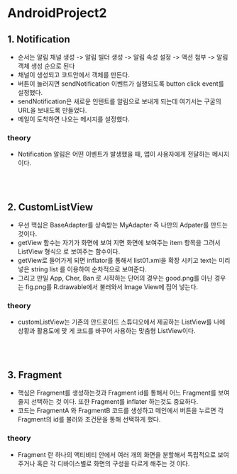 # AndroidProject2

## **1. Notification**  
- 순서는 알림 채널 생성 -> 알림 빌더 생성 -> 알림 속성 설정 -> 액션 첨부 -> 알림 객체 생성
순으로 된다  
- 채널이 생성되고 코드안에서 객체를 만든다.  
- 버튼이 눌러지면 sendNotification 이벤트가 실행되도록 button click event를 설정했다.  
- sendNotification은 새로운 인텐트를 알림으로 보내게 되는데 여기서는 구굴의 URL을 보내도록
만들었다.
- 메일이 도착하면 나오는 메시지를 설정했다.  

### **theory**
- Notification 알림은 어떤 이벤트가 발생했을 때, 앱이 사용자에게 전달하는 메시지이다. 


<br/><br/>


## **2. CustomListView**  
- 우선 핵심은 BaseAdapter를 상속받는 MyAdapter 즉 나만의 Adpater를 만드는 것이다.  
- getView 함수는 자기가 화면에 보여 지면 화면에 보여주는 item 항목을 그려서 ListView 형식으
로 보여주는 함수이다.  
- getView로 들어가게 되면 inflator를 통해서 list01.xml을 확장 시키고 text는 미리 넣은 string list
를 이용하여 순차적으로 보여준다.  
- 그리고 만일 App, Cher, Ban 로 시작하는 단어의 경우는 good.png를 아닌 경우는 fig.png를
R.drawable에서 불러와서 Image View에 집어 넣는다.  

### **theory**
- customListView는 기존의 안드로이드 스튜디오에서 제공하는 ListView를 나에 상황과 활용도에 맞
게 코드를 바꾸어 사용하는 맞춤형 ListView이다.  


<br/><br/>

## **3. Fragment**  
- 핵심은 Fragment를 생성하는것과 Fragment id를 통해서 어느 Fragment를 보여줄지 선택하는 것
이다. 또한 Fragment를 inflater 하는것도 중요하다.  
- 코드는 FragmentA 와 FragmentB 코드를 생성하고 메인에서 버튼을 누르면 각 Fragment의 id를
불러와 조건문을 통해 선택하게 했다.  


### **theory**
- Fragment 란 하나의 액티비티 안에서 여러 개의 화면을 분할해서 독립적으로 보여주거나 혹은
각 디바이스별로 화면의 구성을 다르게 해주는 것 이다.  









